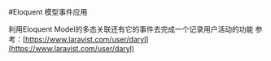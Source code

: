 #Eloquent 模型事件应用

利用Eloquent Model的多态关联还有它的事件去完成一个记录用户活动的功能
参考：[https://www.laravist.com/user/daryl](https://www.laravist.com/user/daryl)  


